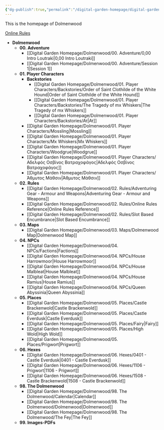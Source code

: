 ```yaml
---
{"dg-publish":true,"permalink":"/digital-garden-homepage/digital-garden-homepage/","tags":["gardenEntry"]}
---
```


This is the homepage of Dolmenwood

[Online Rules](https://www.dolmenwood.necroticgnome.com/rules/doku.php?id=start) 


- **Dolmenwood**
	- **00. Adventure**
		- [[Digital Garden Homepage/Dolmenwood/00. Adventure/0,00 Intro Loutraki\|0,00 Intro Loutraki]]
		- [[Digital Garden Homepage/Dolmenwood/00. Adventure/Session 1\|Session 1]]
	- **01. Player Characters**
		- **Backstories**
			- [[Digital Garden Homepage/Dolmenwood/01. Player Characters/Backstories/Order of Saint Clothilde of the White Hound\|Order of Saint Clothilde of the White Hound]]
			- [[Digital Garden Homepage/Dolmenwood/01. Player Characters/Backstories/The Tragedy of mx Whiskers\|The Tragedy of mx Whiskers]]
			- [[Digital Garden Homepage/Dolmenwood/01. Player Characters/Backstories/Ατ\|Ατ]]
		- [[Digital Garden Homepage/Dolmenwood/01. Player Characters/Mossling\|Mossling]]
		- [[Digital Garden Homepage/Dolmenwood/01. Player Characters/Mx Whiskers\|Mx Whiskers]]
		- [[Digital Garden Homepage/Dolmenwood/01. Player Characters/Woodgrue\|Woodgrue]]
		- [[Digital Garden Homepage/Dolmenwood/01. Player Characters/Αδελφός Οσβίνος Βατραχοφάγος\|Αδελφός Οσβίνος Βατραχοφάγος]]
		- [[Digital Garden Homepage/Dolmenwood/01. Player Characters/Άθμυτος Μάθσιν\|Άθμυτος Μάθσιν]]
	- **02. Rules**
		- [[Digital Garden Homepage/Dolmenwood/02. Rules/Adventuring Gear - Armour and Weapons\|Adventuring Gear - Armour and Weapons]]
		- [[Digital Garden Homepage/Dolmenwood/02. Rules/Online Rules Reference\|Online Rules Reference]]
		- [[Digital Garden Homepage/Dolmenwood/02. Rules/Slot Based Encumbrance\|Slot Based Encumbrance]]
	- **03. Maps**
		- [[Digital Garden Homepage/Dolmenwood/03. Maps/Dolmenwood Map\|Dolmenwood Map]]
	- **04. NPCs**
		- [[Digital Garden Homepage/Dolmenwood/04. NPCs/Factions\|Factions]]
		- [[Digital Garden Homepage/Dolmenwood/04. NPCs/House Harrowmoor\|House Harrowmoor]]
		- [[Digital Garden Homepage/Dolmenwood/04. NPCs/House Malbleat\|House Malbleat]]
		- [[Digital Garden Homepage/Dolmenwood/04. NPCs/House Ramius\|House Ramius]]
		- [[Digital Garden Homepage/Dolmenwood/04. NPCs/Queen Abyssinia\|Queen Abyssinia]]
	- **05. Places**
		- [[Digital Garden Homepage/Dolmenwood/05. Places/Castle Brackenwold\|Castle Brackenwold]]
		- [[Digital Garden Homepage/Dolmenwood/05. Places/Castle Everdusk\|Castle Everdusk]]
		- [[Digital Garden Homepage/Dolmenwood/05. Places/Fairy\|Fairy]]
		- [[Digital Garden Homepage/Dolmenwood/05. Places/High Wold\|High Wold]]
		- [[Digital Garden Homepage/Dolmenwood/05. Places/Prigwort\|Prigwort]]
	- **06. Hexes**
		- [[Digital Garden Homepage/Dolmenwood/06. Hexes/0401 - Castle Everdusk\|0401 - Castle Everdusk]]
		- [[Digital Garden Homepage/Dolmenwood/06. Hexes/1106 - Prigwort\|1106 - Prigwort]]
		- [[Digital Garden Homepage/Dolmenwood/06. Hexes/1508 - Castle Brackenwold\|1508 - Castle Brackenwold]]
	- **98. The Dolmenwood**
		- [[Digital Garden Homepage/Dolmenwood/98. The Dolmenwood/Calendar\|Calendar]]
		- [[Digital Garden Homepage/Dolmenwood/98. The Dolmenwood/Dolmenwood\|Dolmenwood]]
		- [[Digital Garden Homepage/Dolmenwood/98. The Dolmenwood/The Fey\|The Fey]]
	- **99. Images-PDFs**







